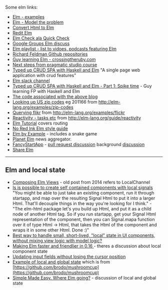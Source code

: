 Some elm links:

* [Elm - examples](http://elm-lang.org/examples)
* [Elm - Model the problem](http://elm-lang.org/guide/model-the-problem)
* [Convert Html to Elm](http://mbylstra.github.io/html-to-elm/)
* [Redit Elm](https://www.reddit.com/r/elm/)
* [Elm Check ala Quick Check](https://github.com/TheSeamau5/elm-check)
* [Google Groups Elm discuss](https://groups.google.com/forum/#!forum/elm-discuss)
* [Elm playlist - list to vidoes, podcasts featuring Elm](http://crossingtheruby.com/2015/11/10/elm-playlist.html)
* [Richard Feldman Github repositories](https://github.com/rtfeldman?tab=repositories)
* [Guy learning Elm - crossingtheruby.com](http://crossingtheruby.com)
* [Next steps from pragmatic studio course](https://online.pragmaticstudio.com/courses/elm-signals/next_steps)
* [Typed up CRUD SPA with Haskell and Elm](http://rundis.github.io/blog/2015/haskell_elm_spa_part1.html) "A single page web application with crud features"
* [Elm slack channel](https://elmlang.slack.com/messages/general/)
* [Typed up CRUD SPA with Haskell and Elm - Part 1: Spike time](http://rundis.github.io/blog/2015/haskell_elm_spa_part1.html) - Guy learning FP with Haskell and Elm
* [The code associated with the above blog](https://github.com/rundis/albums)
* [Looking up US zip codes](http://elm-lang.org/examples/zip-codes) eg 201166 from http://elm-lang.org/examples/zip-codes
* [Querying flikr](http://elm-lang.org/examples/flickr) from http://elm-lang.org/examples/flickr
* [Reactivity - tasks etc](http://elm-lang.org/guide/reactivity) from http://elm-lang.org/guide/reactivity
* [Elm Tutorial](http://www.elm-tutorial.org) covers routing
* [No Red Ink Elm style guide](https://github.com/NoRedInk/elm-rails/wiki/NoRedInk's-Elm-Style-Guide)
* [Elm by Example](http://elm-by-example.org)  - includes a snake game
* [Planet Elm](http://planet.elm-lang.org) news aggregator.
* [FancyStartApp](https://github.com/vilterp/fancy-start-app/blob/master/src/FancyStartApp.elm) - [pull request discussion](https://github.com/evancz/start-app/pull/11) background [discussion](https://groups.google.com/forum/#!topic/elm-discuss/Ro4C6moKD0k)
* [Share Elm](http://www.share-elm.com)

---

## Elm and local state
* [Composing Elm Views](https://groups.google.com/forum/#!topic/elm-discuss/LW4plT8O18I) - old post from 2014 refers to LocalChannel
* [Is is possible to create self contained components with local signals](https://www.reddit.com/r/elm/comments/3pfs39/is_it_possible_to_create_self_contained/) "You might be able to just take an existing component, run it through startapp, and map over the resulting Signal Html to put it into a larger Html. That'll decouple things in the way you're looking for I think." - "The elm-html package let's you build up Html, and put it as a child node of another Html tag. So if you run startapp, get your Signal Html representation of the component, then you can Signal.mapa function over it of type Html -> Html, that takes the Html of the component and wraps it in some other Html. Done :)"
* [Best way to handle small, short-lived, "local" state in UI components, without mixing view logic with model logic?](https://www.reddit.com/r/elm/comments/40006k/best_way_to_handle_small_shortlived_local_state/)
* [Making Elm faster and friendlier in 0.16 ](https://news.ycombinator.com/item?id=10595131) - theres a discussion about local component state
* [Updating input fields without losing the cursor position](https://groups.google.com/forum/#!topic/elm-discuss/I2JleY8bD7c)
* [Example of local and global state](https://gist.github.com/brodo/6495e486648d235e10a5) which is from [https://github.com/brodo/mushroomcup](https://github.com/brodo/mushroomcup)
* [Simple Made Easy. Where Elm going?](https://groups.google.com/forum/#!topic/elm-dev/gfoiSFLc19s) - discussion of local and global state

